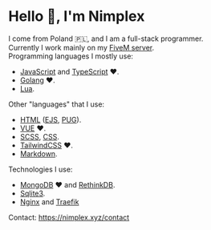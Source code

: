 # Hello 👋, I'm Nimplex
I come from Poland 🇵🇱, and I am a full-stack programmer.<br>
Currently I work mainly on my [FiveM server](https://4rdm.cf/).<br>
Programming languages I mostly use:
- [JavaScript](https://developer.mozilla.org/en-US/docs/Learn/JavaScript/First_steps/What_is_JavaScript) and [TypeScript](https://www.typescriptlang.org/) ❤️.
- [Golang](https://golang.org/) ❤️.
- [Lua](https://www.lua.org/).

Other "languages" that I use:
- [HTML](https://developer.mozilla.org/en-US/docs/Glossary/HTML) ([EJS](https://ejs.co/), [PUG](https://pugjs.org/)).
- [VUE](https://vuejs.org/) ❤️.
- [SCSS](https://sass-lang.com/), [CSS](https://developer.mozilla.org/en-US/docs/Learn/Getting_started_with_the_web/CSS_basics).
- [TailwindCSS](https://tailwindcss.com/) ❤️.
- [Markdown](https://www.markdownguide.org/getting-started/).

Technologies I use:
- [MongoDB](https://www.mongodb.com/) ❤️ and [RethinkDB](https://rethinkdb.com/).
- [Sqlite3](https://sqlite.org/).
- [Nginx](https://nginx.org/) and [Traefik](https://traefik.io/)

Contact: https://nimplex.xyz/contact

